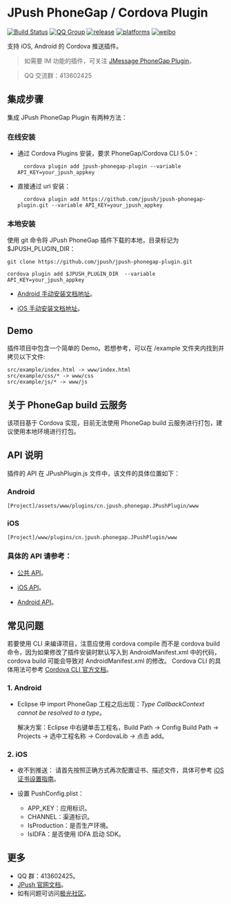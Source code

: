 # JPush PhoneGap / Cordova Plugin

[![Build Status](https://travis-ci.org/jpush/jpush-phonegap-plugin.svg?branch=master)](https://travis-ci.org/jpush/jpush-phonegap-plugin)
[![QQ Group](https://img.shields.io/badge/QQ%20Group-413602425-red.svg)]()
[![release](https://img.shields.io/badge/release-2.2.3-blue.svg)](https://github.com/jpush/jpush-phonegap-plugin/releases)
[![platforms](https://img.shields.io/badge/platforms-iOS%7CAndroid-lightgrey.svg)](https://github.com/jpush/jpush-phonegap-plugin)
[![weibo](https://img.shields.io/badge/weibo-JPush-blue.svg)](http://weibo.com/jpush?refer_flag=1001030101_&is_all=1)

支持 iOS, Android 的 Cordova 推送插件。
> 如需要 IM 功能的插件，可关注 [JMessage PhoneGap Plugin](https://github.com/jpush/jmessage-phonegap-plugin)。

> QQ 交流群：413602425

## 集成步骤
集成 JPush PhoneGap Plugin 有两种方法：

### 在线安装
- 通过 Cordova Plugins 安装，要求 PhoneGap/Cordova CLI 5.0+：

    	cordova plugin add jpush-phonegap-plugin --variable API_KEY=your_jpush_appkey

- 直接通过 url 安装：

        cordova plugin add https://github.com/jpush/jpush-phonegap-plugin.git --variable API_KEY=your_jpush_appkey  

### 本地安装
使用 git 命令将 JPush PhoneGap 插件下载的本地，目录标记为 $JPUSH_PLUGIN_DIR：

    git clone https://github.com/jpush/jpush-phonegap-plugin.git

    cordova plugin add $JPUSH_PLUGIN_DIR  --variable API_KEY=your_jpush_appkey

- [Android 手动安装文档地址](/doc/Android_handle_install.md)。

- [iOS 手动安装文档地址](/doc/iOS_install.md)。

## Demo
插件项目中包含一个简单的 Demo。若想参考，可以在 /example 文件夹内找到并拷贝以下文件:

	src/example/index.html -> www/index.html
	src/example/css/* -> www/css
	src/example/js/* -> www/js

## 关于 PhoneGap build 云服务

该项目基于 Cordova 实现，目前无法使用 PhoneGap build 云服务进行打包，建议使用本地环境进行打包。

## API 说明

插件的 API 在 JPushPlugin.js 文件中，该文件的具体位置如下：
### Android
	[Project]/assets/www/plugins/cn.jpush.phonegap.JPushPlugin/www

### iOS
	[Project]/www/plugins/cn.jpush.phonegap.JPushPlugin/www

### 具体的 API 请参考：

- [公共 API](/doc/Common_detail_api.md)。

- [iOS API](/doc/iOS_API.md)。

- [Android API](/doc/Android_detail_api.md)。


## 常见问题

若要使用 CLI 来编译项目，注意应使用 cordova compile 而不是 cordova build 命令，因为如果修改了插件安装时默认写入到 AndroidManifest.xml
中的代码，cordova build 可能会导致对 AndroidManifest.xml 的修改。
Cordova CLI 的具体用法可参考 [Cordova CLI 官方文档](https://cordova.apache.org/docs/en/latest/reference/cordova-cli/index.html)。

### 1. Android

- Eclipse 中 import PhoneGap 工程之后出现：*Type CallbackContext cannot be resolved to a type*。

  解决方案：Eclipse 中右键单击工程名，Build Path -> Config Build Path -> Projects -> 选中工程名称 -> CordovaLib -> 点击 add。

### 2. iOS

- 收不到推送：
	请首先按照正确方式再次配置证书、描述文件，具体可参考 [iOS 证书设置指南](http://docs.jpush.io/client/ios_tutorials/#ios_1)。

- 设置 PushConfig.plist：
	- APP_KEY：应用标识。
	- CHANNEL：渠道标识。
	- IsProduction：是否生产环境。
	- IsIDFA：是否使用 IDFA 启动 SDK。



## 更多
- QQ 群：413602425。
- [JPush 官网文档](http://docs.jpush.io/)。
- 如有问题可访问[极光社区](http://community.jpush.cn/)。
